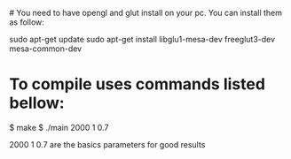 # You need to have opengl and glut install on your pc. You can install them as follow:

sudo apt-get update
sudo apt-get install libglu1-mesa-dev freeglut3-dev mesa-common-dev

# To compile uses commands listed bellow:

$ make
$ ./main 2000 1 0.7

2000 1 0.7 are the basics parameters for good results
